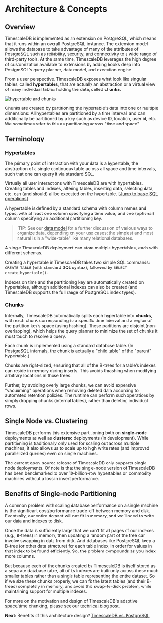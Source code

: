 # Architecture & Concepts

## Overview [](overview)

TimescaleDB is implemented as an extension on PostgreSQL, which means that it
runs within an overall PostgreSQL instance.  The extension
model allows the database to take advantage of many of the attributes of
PostgreSQL such as reliability, security, and connectivity to a wide range of
third-party tools.  At the same time, TimescaleDB leverages the high degree of
customization available to extensions by adding hooks deep into PostgreSQL's
query planner, data model, and execution engine.

From a user perspective, TimescaleDB exposes what look like singular tables,
called **hypertables**, that are actually an abstraction or a virtual view of
many individual tables holding the data, called **chunks**.

<img class="main-content__illustration" src="https://assets.iobeam.com/images/docs/illustration-hypertable-chunk.svg" alt="hypertable and chunks"/>

Chunks are created by partitioning the hypertable's data into
one or multiple dimensions: All hypertables are partitioned by a time interval,
and can additionally be partitioned by a key such as device ID, location,
user id, etc. We sometimes refer to this as partitioning across "time and space".

## Terminology [](terminology)

### Hypertables [](hypertables)
The primary point of interaction with your data is a hypertable,
the abstraction of a single continuous table across all space and time
intervals, such that one can query it via standard SQL.

Virtually all user interactions with TimescaleDB are with hypertables. Creating
tables and indexes, altering tables, inserting data, selecting data, etc. can
(and should) all be executed on the hypertable. [[Jump to basic SQL operations][jumpSQL]]

A hypertable is defined by a standard schema with column names and
types, with at least one column specifying a time value, and
one (optional) column specifying an additional partitioning key.

>:TIP: See our [data model][] for a further discussion of various
ways to organize data, depending on your use cases;
the simplest and most natural is in a "wide-table" like many
relational databases.

A single TimescaleDB deployment can store multiple hypertables, each
with different schemas.

Creating a hypertable in TimescaleDB takes two simple SQL
commands: `CREATE TABLE` (with standard SQL syntax),
followed by `SELECT create_hypertable()`.

Indexes on time and the partitioning key are automatically created on hypertables,
although additional indexes can also be created (and TimescaleDB supports the
full range of PostgreSQL index types).

### Chunks [](chunks)

Internally, TimescaleDB automatically splits each
hypertable into **chunks**, with each chunk corresponding to a specific time
interval and a region of the partition key’s space (using hashing).
These partitions are disjoint (non-overlapping), which helps the query planner
to minimize the set of chunks it must touch to resolve a query.

Each chunk is implemented using a standard database table.  (In PostgreSQL
internals, the chunk is actually a "child table" of the "parent" hypertable.)

Chunks are right-sized, ensuring that all of the B-trees for a table’s
indexes can reside in memory during inserts.  This avoids thrashing when
modifying arbitrary locations in those trees.

Further, by avoiding overly large chunks, we can avoid expensive "vacuuming"
operations when removing deleted data according to automated retention policies.
The runtime can perform such operations by simply dropping chunks (internal
tables), rather than deleting individual rows.


## Single Node vs. Clustering [](single-node-vs-clustering)

TimescaleDB performs this extensive partitioning both
on **single-node** deployments as well as **clustered** deployments
(in development).  While
partitioning is traditionally only used for scaling out across multiple
machines, it also allows us to scale up to high write rates (and improved
parallelized queries) even on single machines.

The current open-source release of TimescaleDB only supports single-node
deployments. Of note is that the single-node version of TimescaleDB has been
benchmarked to over 10-billion-row hypertables on commodity machines without
a loss in insert performance.

## Benefits of Single-node Partitioning [](benefits-chunking)

A common problem with scaling database performance on a single machine
is the significant cost/performance trade-off between memory and disk.
Eventually, our entire dataset will not fit in memory, and we’ll need
to write our data and indexes to disk.

Once the data is sufficiently large that we can’t fit all pages of our indexes
(e.g., B-trees) in memory, then updating a random part of the tree can involve
swapping in data from disk.  And databases like PostgreSQL keep a B-tree (or
other data structure) for each table index, in order for values in that
index to be found efficiently. So, the problem compounds as you index more
columns.

But because each of the chunks created by TimescaleDB is itself stored as a
separate database table, all of its indexes are built only across these much
smaller tables rather than a single table representing the entire
dataset. So if we size these chunks properly, we can fit the latest tables
(and their B-trees) completely in memory, and avoid this swap-to-disk problem,
while maintaining support for multiple indexes.

For more on the motivation and design of TimescaleDB's adaptive space/time
chunking, please see our [technical blog post][chunking].


<!--- Picture of blog post -->

**Next:** Benefits of this architecture design? [TimescaleDB vs. PostgreSQL][TvsP]

[data model]: /introduction/data-model
[chunking]: https://www.timescale.com/blog/time-series-data-why-and-how-to-use-a-relational-database-instead-of-nosql-d0cd6975e87c#2362
[jumpSQL]: /using-timescaledb/hypertables
[TvsP]: /introduction/timescaledb-vs-postgres
